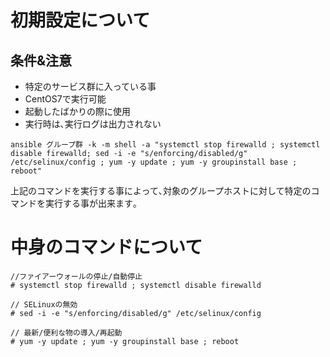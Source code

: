 # 初期設定について

## 条件&注意

- 特定のサービス群に入っている事
- CentOS7で実行可能
- 起動したばかりの際に使用
- 実行時は､実行ログは出力されない

```
ansible グループ群 -k -m shell -a "systemctl stop firewalld ; systemctl disable firewalld; sed -i -e "s/enforcing/disabled/g" /etc/selinux/config ; yum -y update ; yum -y groupinstall base ; reboot"
```

上記のコマンドを実行する事によって､対象のグループホストに対して特定のコマンドを実行する事が出来ます｡


# 中身のコマンドについて
```
//ファイアーウォールの停止/自動停止
# systemctl stop firewalld ; systemctl disable firewalld

// SELinuxの無効
# sed -i -e "s/enforcing/disabled/g" /etc/selinux/config

// 最新/便利な物の導入/再起動
# yum -y update ; yum -y groupinstall base ; reboot
```

